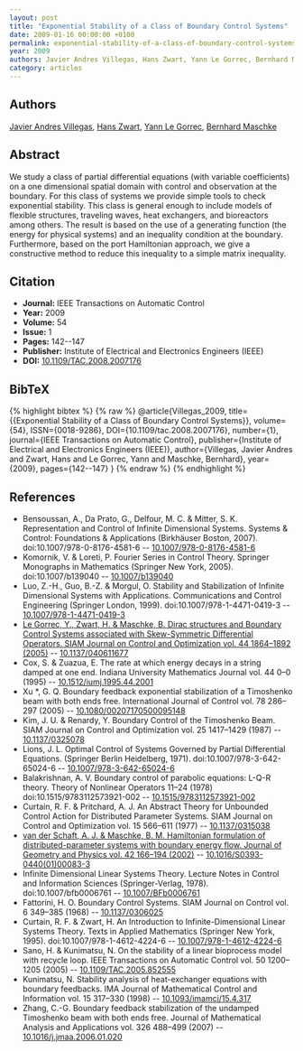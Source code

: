 ```yaml
---
layout: post
title: "Exponential Stability of a Class of Boundary Control Systems"
date: 2009-01-16 00:00:00 +0100
permalink: exponential-stability-of-a-class-of-boundary-control-systems
year: 2009
authors: Javier Andres Villegas, Hans Zwart, Yann Le Gorrec, Bernhard Maschke
category: articles
---
```

 
## Authors
[Javier Andres Villegas](authors/javier-andres-villegas), [Hans Zwart](authors/hans-zwart), [Yann Le Gorrec](authors/yann-le-gorrec), [Bernhard Maschke](authors/bernhard-maschke)
 
## Abstract
We study a class of partial differential equations (with variable coefficients) on a one dimensional spatial domain with control and observation at the boundary. For this class of systems we provide simple tools to check exponential stability. This class is general enough to include models of flexible structures, traveling waves, heat exchangers, and bioreactors among others. The result is based on the use of a generating function (the energy for physical systems) and an inequality condition at the boundary. Furthermore, based on the port Hamiltonian approach, we give a constructive method to reduce this inequality to a simple matrix inequality.
 
## Citation
- **Journal:** IEEE Transactions on Automatic Control
- **Year:** 2009
- **Volume:** 54
- **Issue:** 1
- **Pages:** 142--147
- **Publisher:** Institute of Electrical and Electronics Engineers (IEEE)
- **DOI:** [10.1109/TAC.2008.2007176](https://doi.org/10.1109/TAC.2008.2007176)
 
## BibTeX
{% highlight bibtex %}
{% raw %}
@article{Villegas_2009,
  title={{Exponential Stability of a Class of Boundary Control Systems}},
  volume={54},
  ISSN={0018-9286},
  DOI={10.1109/tac.2008.2007176},
  number={1},
  journal={IEEE Transactions on Automatic Control},
  publisher={Institute of Electrical and Electronics Engineers (IEEE)},
  author={Villegas, Javier Andres and Zwart, Hans and Le Gorrec, Yann and Maschke, Bernhard},
  year={2009},
  pages={142--147}
}
{% endraw %}
{% endhighlight %}
 
## References
- Bensoussan, A., Da Prato, G., Delfour, M. C. & Mitter, S. K. Representation and Control of Infinite Dimensional Systems. Systems &amp; Control: Foundations &amp; Applications (Birkhäuser Boston, 2007). doi:10.1007/978-0-8176-4581-6 -- [10.1007/978-0-8176-4581-6](https://doi.org/10.1007/978-0-8176-4581-6)
- Komornik, V. & Loreti, P. Fourier Series in Control Theory. Springer Monographs in Mathematics (Springer New York, 2005). doi:10.1007/b139040 -- [10.1007/b139040](https://doi.org/10.1007/b139040)
- Luo, Z.-H., Guo, B.-Z. & Morgul, O. Stability and Stabilization of Infinite Dimensional Systems with Applications. Communications and Control Engineering (Springer London, 1999). doi:10.1007/978-1-4471-0419-3 -- [10.1007/978-1-4471-0419-3](https://doi.org/10.1007/978-1-4471-0419-3)
- [Le Gorrec, Y., Zwart, H. & Maschke, B. Dirac structures and Boundary Control Systems associated with Skew-Symmetric Differential Operators. SIAM Journal on Control and Optimization vol. 44 1864–1892 (2005)](dirac-structures-and-boundary-control-systems-associated-with-skew-symmetric-differential-operators) -- [10.1137/040611677](https://doi.org/10.1137/040611677)
- Cox, S. & Zuazua, E. The rate at which energy decays in a string damped at one end. Indiana University Mathematics Journal vol. 44 0–0 (1995) -- [10.1512/iumj.1995.44.2001](https://doi.org/10.1512/iumj.1995.44.2001)
- Xu *, G. Q. Boundary feedback exponential stabilization of a Timoshenko beam with both ends free. International Journal of Control vol. 78 286–297 (2005) -- [10.1080/00207170500095148](https://doi.org/10.1080/00207170500095148)
- Kim, J. U. & Renardy, Y. Boundary Control of the Timoshenko Beam. SIAM Journal on Control and Optimization vol. 25 1417–1429 (1987) -- [10.1137/0325078](https://doi.org/10.1137/0325078)
- Lions, J. L. Optimal Control of Systems Governed by Partial Differential Equations. (Springer Berlin Heidelberg, 1971). doi:10.1007/978-3-642-65024-6 -- [10.1007/978-3-642-65024-6](https://doi.org/10.1007/978-3-642-65024-6)
- Balakrishnan, A. V. Boundary control of parabolic equations: L-Q-R theory. Theory of Nonlinear Operators 11–24 (1978) doi:10.1515/9783112573921-002 -- [10.1515/9783112573921-002](https://doi.org/10.1515/9783112573921-002)
- Curtain, R. F. & Pritchard, A. J. An Abstract Theory for Unbounded Control Action for Distributed Parameter Systems. SIAM Journal on Control and Optimization vol. 15 566–611 (1977) -- [10.1137/0315038](https://doi.org/10.1137/0315038)
- [van der Schaft, A. J. & Maschke, B. M. Hamiltonian formulation of distributed-parameter systems with boundary energy flow. Journal of Geometry and Physics vol. 42 166–194 (2002)](hamiltonian-formulation-of-distributed-parameter-systems-with-boundary-energy-flow) -- [10.1016/S0393-0440(01)00083-3](https://doi.org/10.1016/S0393-0440(01)00083-3)
- Infinite Dimensional Linear Systems Theory. Lecture Notes in Control and Information Sciences (Springer-Verlag, 1978). doi:10.1007/bfb0006761 -- [10.1007/BFb0006761](https://doi.org/10.1007/BFb0006761)
- Fattorini, H. O. Boundary Control Systems. SIAM Journal on Control vol. 6 349–385 (1968) -- [10.1137/0306025](https://doi.org/10.1137/0306025)
- Curtain, R. F. & Zwart, H. An Introduction to Infinite-Dimensional Linear Systems Theory. Texts in Applied Mathematics (Springer New York, 1995). doi:10.1007/978-1-4612-4224-6 -- [10.1007/978-1-4612-4224-6](https://doi.org/10.1007/978-1-4612-4224-6)
- Sano, H. & Kunimatsu, N. On the stability of a linear bioprocess model with recycle loop. IEEE Transactions on Automatic Control vol. 50 1200–1205 (2005) -- [10.1109/TAC.2005.852555](https://doi.org/10.1109/TAC.2005.852555)
- Kunimatsu, N. Stability analysis of heat-exchanger equations with boundary feedbacks. IMA Journal of Mathematical Control and Information vol. 15 317–330 (1998) -- [10.1093/imamci/15.4.317](https://doi.org/10.1093/imamci/15.4.317)
- Zhang, C.-G. Boundary feedback stabilization of the undamped Timoshenko beam with both ends free. Journal of Mathematical Analysis and Applications vol. 326 488–499 (2007) -- [10.1016/j.jmaa.2006.01.020](https://doi.org/10.1016/j.jmaa.2006.01.020)

